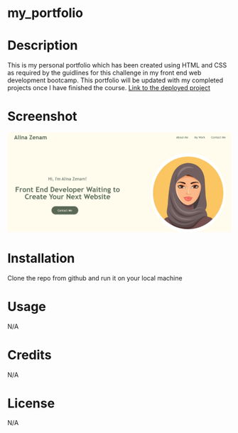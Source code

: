 # my_portfolio
# Description 
This is my personal portfolio which has been created using HTML and CSS as required by the guidlines for this challenge in my front end web development bootcamp. This portfolio will be updated with my completed projects once I have finished the course. 
[Link to the deployed project](https://al946x.github.io/my_portfolio/)

# Screenshot 
![screenshot of portfolio](assets/images/screenshot.png/ "Screen shot of portfolio")

# Installation
Clone the repo from github and run it on your local machine

# Usage
N/A

# Credits
N/A

# License
N/A
